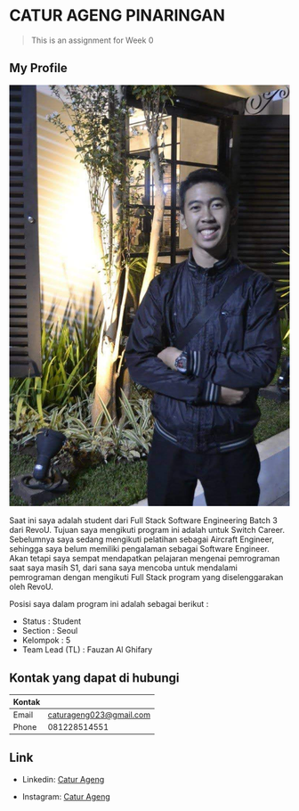 # CATUR AGENG PINARINGAN

>This is an assignment for Week 0

## My Profile

![Catur Photo](Assets/Catur.jpg)

Saat ini saya adalah student dari Full Stack Software Engineering Batch 3 dari RevoU. Tujuan saya mengikuti program ini adalah untuk Switch Career. Sebelumnya saya sedang mengikuti pelatihan sebagai Aircraft Engineer, sehingga saya belum memiliki pengalaman sebagai Software Engineer. Akan tetapi saya sempat mendapatkan pelajaran mengenai pemrograman saat saya masih S1, dari sana saya mencoba untuk mendalami pemrograman dengan mengikuti Full Stack program yang diselenggarakan oleh RevoU.

Posisi saya dalam program ini adalah sebagai berikut :
- Status         : Student
- Section        : Seoul
- Kelompok       : 5
- Team Lead (TL) : Fauzan Al Ghifary

## Kontak yang dapat di hubungi

|    Kontak   |                         |
| ------------|-------------------------|
| Email       | caturageng023@gmail.com |
| Phone       | 081228514551            | 

## Link

- Linkedin: [Catur Ageng](https://www.linkedin.com/feed/)

- Instagram: [Catur Ageng](https://www.instagram.com/?hl=en)

